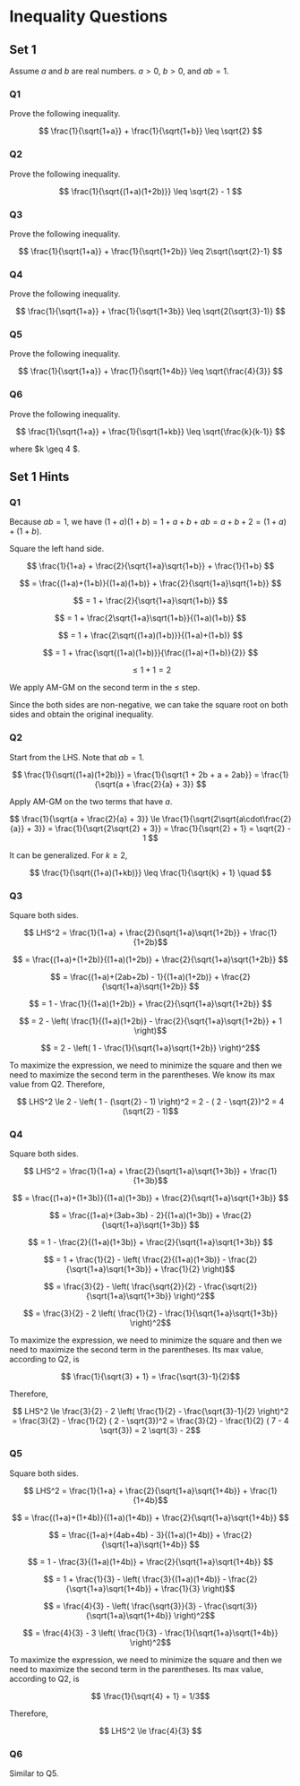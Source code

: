 # Inequality Questions

## Set 1

Assume $a$ and $b$ are real numbers. $a > 0$, $b > 0$, and $ab = 1$.

### Q1 
Prove the following inequality.

$$ \frac{1}{\sqrt{1+a}} + \frac{1}{\sqrt{1+b}} \leq \sqrt{2} $$

### Q2 
Prove the following inequality.

$$ \frac{1}{\sqrt{(1+a)(1+2b)}} \leq \sqrt{2} - 1 $$

### Q3 
Prove the following inequality.

$$ \frac{1}{\sqrt{1+a}} + \frac{1}{\sqrt{1+2b}} \leq 2\sqrt{\sqrt{2}-1} $$

### Q4
Prove the following inequality.

$$ \frac{1}{\sqrt{1+a}} + \frac{1}{\sqrt{1+3b}} \leq \sqrt{2(\sqrt{3}-1)} $$

### Q5
Prove the following inequality.

$$ \frac{1}{\sqrt{1+a}} + \frac{1}{\sqrt{1+4b}} \leq \sqrt{\frac{4}{3}} $$

### Q6
Prove the following inequality.

$$ \frac{1}{\sqrt{1+a}} + \frac{1}{\sqrt{1+kb}} \leq \sqrt{\frac{k}{k-1}} $$

where $k \geq 4 $.

## Set 1 Hints

### Q1 

Because $ab = 1$, we have $(1+a)(1+b) = 1+a+b+ab = a + b + 2 = (1+a) + (1+b)$.

Square the left hand side. 

$$ \frac{1}{1+a} + \frac{2}{\sqrt{1+a}\sqrt{1+b}} + \frac{1}{1+b} $$

$$ = \frac{(1+a)+(1+b)}{(1+a)(1+b)} + \frac{2}{\sqrt{1+a}\sqrt{1+b}} $$

$$ = 1 + \frac{2}{\sqrt{1+a}\sqrt{1+b}} $$

$$ = 1 + \frac{2\sqrt{1+a}\sqrt{1+b}}{(1+a)(1+b)} $$

$$ = 1 + \frac{2\sqrt{(1+a)(1+b)}}{(1+a)+(1+b)} $$

$$ = 1 + \frac{\sqrt{(1+a)(1+b)}}{\frac{(1+a)+(1+b)}{2}} $$

$$ \le 1 + 1 = 2 $$

We apply AM-GM on the second term in the $\le$ step.

Since the both sides are non-negative, we can take the square root on both sides and obtain the original inequality.

### Q2

Start from the LHS. Note that $ab = 1$.

$$ \frac{1}{\sqrt{(1+a)(1+2b)}} = \frac{1}{\sqrt{1 + 2b + a + 2ab}} = \frac{1}{\sqrt{a + \frac{2}{a} + 3}} $$

Apply AM-GM on the two terms that have $a$. 

$$ \frac{1}{\sqrt{a + \frac{2}{a} + 3}} \le \frac{1}{\sqrt{2\sqrt{a\cdot\frac{2}{a}} + 3}} 
= \frac{1}{\sqrt{2\sqrt{2} + 3}} = \frac{1}{\sqrt{2} + 1} = \sqrt{2} - 1 $$

It can be generalized. For $k \ge 2$, 

$$ \frac{1}{\sqrt{(1+a)(1+kb)}} \leq \frac{1}{\sqrt{k} + 1} \quad $$

### Q3

Square both sides. 

$$ LHS^2 = \frac{1}{1+a} + \frac{2}{\sqrt{1+a}\sqrt{1+2b}} + \frac{1}{1+2b}$$

$$ = \frac{(1+a)+(1+2b)}{(1+a)(1+2b)} + \frac{2}{\sqrt{1+a}\sqrt{1+2b}} $$

$$ = \frac{(1+a)+(2ab+2b) - 1}{(1+a)(1+2b)} + \frac{2}{\sqrt{1+a}\sqrt{1+2b}} $$

$$ = 1 - \frac{1}{(1+a)(1+2b)} + \frac{2}{\sqrt{1+a}\sqrt{1+2b}} $$

$$ = 2 - \left( \frac{1}{(1+a)(1+2b)} - \frac{2}{\sqrt{1+a}\sqrt{1+2b}} + 1 \right)$$

$$ = 2 - \left( 1 - \frac{1}{\sqrt{1+a}\sqrt{1+2b}} \right)^2$$

To maximize the expression, we need to minimize the square and then we need to maximize the second term in the parentheses. We know its max value from Q2. 
Therefore,

$$ LHS^2 \le 2 - \left( 1 - (\sqrt{2} - 1) \right)^2 = 2 - ( 2 - \sqrt{2})^2 = 4 (\sqrt{2} - 1)$$

### Q4

Square both sides. 

$$ LHS^2 = \frac{1}{1+a} + \frac{2}{\sqrt{1+a}\sqrt{1+3b}} + \frac{1}{1+3b}$$

$$ = \frac{(1+a)+(1+3b)}{(1+a)(1+3b)} + \frac{2}{\sqrt{1+a}\sqrt{1+3b}} $$

$$ = \frac{(1+a)+(3ab+3b) - 2}{(1+a)(1+3b)} + \frac{2}{\sqrt{1+a}\sqrt{1+3b}} $$

$$ = 1 - \frac{2}{(1+a)(1+3b)} + \frac{2}{\sqrt{1+a}\sqrt{1+3b}} $$

$$ = 1 + \frac{1}{2} - \left( \frac{2}{(1+a)(1+3b)} - \frac{2}{\sqrt{1+a}\sqrt{1+3b}} + \frac{1}{2} \right)$$

$$ = \frac{3}{2} - \left( \frac{\sqrt{2}}{2} - \frac{\sqrt{2}}{\sqrt{1+a}\sqrt{1+3b}} \right)^2$$

$$ = \frac{3}{2} - 2 \left( \frac{1}{2} - \frac{1}{\sqrt{1+a}\sqrt{1+3b}} \right)^2$$

To maximize the expression, we need to minimize the square and then we need to maximize the second term in the parentheses. Its max value, according to Q2, is 

$$ \frac{1}{\sqrt{3} + 1} = \frac{\sqrt{3}-1}{2}$$

Therefore, 

$$ LHS^2 \le \frac{3}{2} - 2 \left( \frac{1}{2} - \frac{\sqrt{3}-1}{2} \right)^2 = \frac{3}{2} - \frac{1}{2} ( 2 - \sqrt{3})^2 = \frac{3}{2} - \frac{1}{2} ( 7 - 4 \sqrt{3}) = 2 \sqrt{3} - 2$$

### Q5

Square both sides. 

$$ LHS^2 = \frac{1}{1+a} + \frac{2}{\sqrt{1+a}\sqrt{1+4b}} + \frac{1}{1+4b}$$

$$ = \frac{(1+a)+(1+4b)}{(1+a)(1+4b)} + \frac{2}{\sqrt{1+a}\sqrt{1+4b}} $$

$$ = \frac{(1+a)+(4ab+4b) - 3}{(1+a)(1+4b)} + \frac{2}{\sqrt{1+a}\sqrt{1+4b}} $$

$$ = 1 - \frac{3}{(1+a)(1+4b)} + \frac{2}{\sqrt{1+a}\sqrt{1+4b}} $$

$$ = 1 + \frac{1}{3} - \left( \frac{3}{(1+a)(1+4b)} - \frac{2}{\sqrt{1+a}\sqrt{1+4b}} + \frac{1}{3} \right)$$

$$ = \frac{4}{3} - \left( \frac{\sqrt{3}}{3} - \frac{\sqrt{3}}{\sqrt{1+a}\sqrt{1+4b}} \right)^2$$

$$ = \frac{4}{3} - 3 \left( \frac{1}{3} - \frac{1}{\sqrt{1+a}\sqrt{1+4b}} \right)^2$$

To maximize the expression, we need to minimize the square and then we need to maximize the second term in the parentheses. Its max value, according to Q2, is 

$$ \frac{1}{\sqrt{4} + 1} = 1/3$$

Therefore, 

$$ LHS^2 \le \frac{4}{3} $$

### Q6

Similar to Q5.
